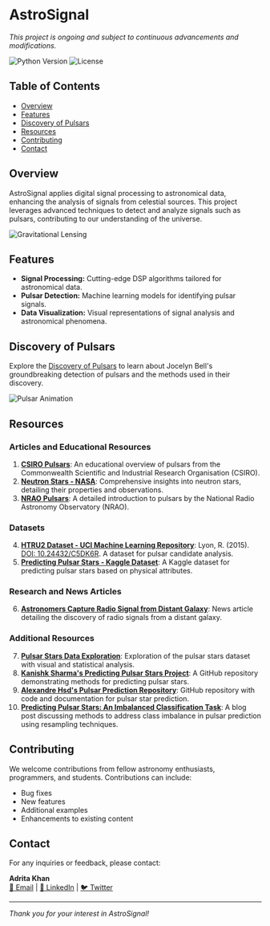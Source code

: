 # AstroSignal

*This project is ongoing and subject to continuous advancements and modifications.*

![Python Version](https://img.shields.io/badge/python-3.8%2B-blue.svg) ![License](https://img.shields.io/badge/license-MIT-blue.svg)

## Table of Contents

- [Overview](#overview)
- [Features](#features)
- [Discovery of Pulsars](#discovery-of-pulsars)
- [Resources](#resources)
- [Contributing](#contributing)
- [Contact](#contact)

## Overview

AstroSignal applies digital signal processing to astronomical data, enhancing the analysis of signals from celestial sources. This project leverages advanced techniques to detect and analyze signals such as pulsars, contributing to our understanding of the universe.

![Gravitational Lensing](https://www.mcgill.ca/newsroom/files/newsroom/channels/image/gravitational_lensing.png)

## Features

- **Signal Processing:** Cutting-edge DSP algorithms tailored for astronomical data.
- **Pulsar Detection:** Machine learning models for identifying pulsar signals.
- **Data Visualization:** Visual representations of signal analysis and astronomical phenomena.

## Discovery of Pulsars

Explore the [Discovery of Pulsars](Discovery_of_Pulsars.md) to learn about Jocelyn Bell's groundbreaking detection of pulsars and the methods used in their discovery.

![Pulsar Animation](https://images.theconversation.com/files/525030/original/file-20230509-23-mqcefr.gif?ixlib=rb-4.1.0&q=30&auto=format&w=600&h=450&fit=crop&dpr=2)

## Resources

### Articles and Educational Resources

1. **[CSIRO Pulsars](https://www.atnf.csiro.au/outreach/education/everyone/pulsars/index.html)**: An educational overview of pulsars from the Commonwealth Scientific and Industrial Research Organisation (CSIRO).
2. **[Neutron Stars - NASA](https://imagine.gsfc.nasa.gov/science/objects/neutron_stars1.html)**: Comprehensive insights into neutron stars, detailing their properties and observations.
3. **[NRAO Pulsars](https://public.nrao.edu/radio-astronomy/pulsars/)**: A detailed introduction to pulsars by the National Radio Astronomy Observatory (NRAO).

### Datasets

4. **[HTRU2 Dataset - UCI Machine Learning Repository](https://archive.ics.uci.edu/dataset/372/htru2)**: Lyon, R. (2015). [DOI: 10.24432/C5DK6R](https://doi.org/10.24432/C5DK6R). A dataset for pulsar candidate analysis.
5. **[Predicting Pulsar Stars - Kaggle Dataset](https://www.kaggle.com/datasets/colearninglounge/predicting-pulsar-starintermediate/data)**: A Kaggle dataset for predicting pulsar stars based on physical attributes.

### Research and News Articles

6. **[Astronomers Capture Radio Signal from Distant Galaxy](https://www.mcgill.ca/newsroom/channels/news/astronomers-capture-radio-signal-distant-galaxy-344925)**: News article detailing the discovery of radio signals from a distant galaxy.

### Additional Resources

7. **[Pulsar Stars Data Exploration](https://datauab.github.io/pulsar_stars/)**: Exploration of the pulsar stars dataset with visual and statistical analysis.
8. **[Kanishk Sharma's Predicting Pulsar Stars Project](https://github.com/kanishksh4rma/predicting-a-pulsar-Star/tree/master)**: A GitHub repository demonstrating methods for predicting pulsar stars.
9. **[Alexandre Hsd's Pulsar Prediction Repository](https://github.com/alexandrehsd/predicting-pulsar-stars)**: GitHub repository with code and documentation for pulsar star prediction.
10. **[Predicting Pulsar Stars: An Imbalanced Classification Task](https://towardsdatascience.com/predicting-pulsar-stars-an-imbalanced-classification-task-comparing-bootstrap-resampling-to-smote-8cfbe037b807)**: A blog post discussing methods to address class imbalance in pulsar prediction using resampling techniques.

## Contributing

We welcome contributions from fellow astronomy enthusiasts, programmers, and students. Contributions can include:

- Bug fixes
- New features
- Additional examples
- Enhancements to existing content

## Contact

For any inquiries or feedback, please contact:

**Adrita Khan**  
[📧 Email](mailto:adrita.khan.official@gmail.com) | [🔗 LinkedIn](https://www.linkedin.com/in/adrita-khan) | [🐦 Twitter](https://x.com/Adrita_)

---

*Thank you for your interest in AstroSignal!*
